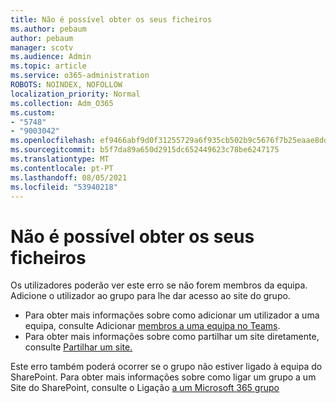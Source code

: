 ```yaml
---
title: Não é possível obter os seus ficheiros
ms.author: pebaum
author: pebaum
manager: scotv
ms.audience: Admin
ms.topic: article
ms.service: o365-administration
ROBOTS: NOINDEX, NOFOLLOW
localization_priority: Normal
ms.collection: Adm_O365
ms.custom:
- "5748"
- "9003042"
ms.openlocfilehash: ef9466abf9d0f31255729a6f935cb502b9c5676f7b25eaae8dd299e0788ecd81
ms.sourcegitcommit: b5f7da89a650d2915dc652449623c78be6247175
ms.translationtype: MT
ms.contentlocale: pt-PT
ms.lasthandoff: 08/05/2021
ms.locfileid: "53940218"
---
```

# <a name="we-cant-get-your-files"></a>Não é possível obter os seus ficheiros

Os utilizadores poderão ver este erro se não forem membros da equipa. Adicione o utilizador ao grupo para lhe dar acesso ao site do grupo.

- Para obter mais informações sobre como adicionar um utilizador a uma equipa, consulte Adicionar [membros a uma equipa no Teams](https://support.office.com/article/add-people-to-a-team-aff2249d-b456-4bc3-81e7-52327b6b38e9).
- Para obter mais informações sobre como partilhar um site diretamente, consulte [Partilhar um site.](https://support.office.com/article/Share-a-site-958771A8-D041-4EB8-B51C-AFEA2EAE3658)

Este erro também poderá ocorrer se o grupo não estiver ligado à equipa do SharePoint. Para obter mais informações sobre como ligar um grupo a um Site do SharePoint, consulte o Ligação [a um Microsoft 365 grupo](https://docs.microsoft.com/sharepoint/dev/transform/modernize-connect-to-office365-group)